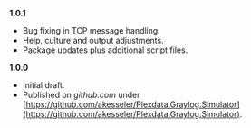 
**1.0.1**
- Bug fixing in TCP message handling.
- Help, culture and output adjustments.
- Package updates plus additional script files.

**1.0.0**
- Initial draft.
- Published on _github.com_ under [https://github.com/akesseler/Plexdata.Graylog.Simulator](https://github.com/akesseler/Plexdata.Graylog.Simulator).
